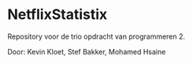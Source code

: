 # NetflixStatistix
Repository voor de trio opdracht van programmeren 2.

Door: Kevin Kloet, Stef Bakker, Mohamed Hsaine

